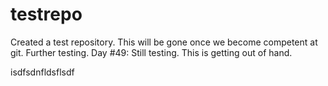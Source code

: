 # testrepo
Created a test repository. This will be gone once we become competent at git.
Further testing.
Day #49: Still testing.
This is getting out of hand.

isdfsdnfldsflsdf
